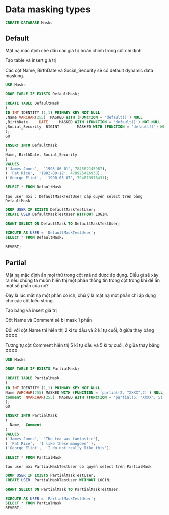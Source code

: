 # Data masking types
```sql
CREATE DATABASE Masks
```
## Default

Mặt nạ mặc định che dấu các giá trị hoàn chỉnh trong cột chỉ định

Tạo table và insert giá trị

Các cột Name, BirthDate và Social_Security sẽ có default dynamic data masking.


```sql
USE Masks
 
DROP TABLE IF EXISTS DefaultMask;
        
CREATE TABLE DefaultMask
(
ID INT IDENTITY (1,1) PRIMARY KEY NOT NULL
,Name VARCHAR(255)	MASKED WITH (FUNCTION = 'default()') NULL
,BirthDate     DATE		MASKED WITH (FUNCTION = 'default()') NOT NULL
,Social_Security  BIGINT		MASKED WITH (FUNCTION = 'default()') NOT NULL
);
GO

INSERT INTO DefaultMask
(
Name, BirthDate, Social_Security
)
VALUES 
('James Jones',  '1998-06-01', 784562145987),
( 'Pat Rice',  '1982-08-12', 478925416938),
('George Eliot',  '1990-05-07', 794613976431);

SELECT * FROM DefaultMask
```

`tạo user mới : DefaultMaskTestUser cấp quyền select trên bảng DefaultMask`

```sql
DROP USER IF EXISTS DefaultMaskTestUser;
CREATE USER DefaultMaskTestUser WITHOUT LOGIN;
 
GRANT SELECT ON DefaultMask TO DefaultMaskTestUser;
 
EXECUTE AS USER = 'DefaultMaskTestUser';
SELECT * FROM DefaultMask;
 
REVERT;
```

## Partial

Mặt nạ mặc định ẩn mọi thứ trong cột mà nó được áp dụng. Điều gì sẽ xảy ra nếu chúng ta muốn hiển thị một phần thông tin trong cột trong khi để ẩn một số phần của nó?

Đây là lúc mặt nạ một phần có ích, chú ý là mặt nạ một phần chỉ áp dụng cho các cột kiểu string.


Tạo bảng và insert giá trị

Cột Name và Comment sẽ bị mask 1 phần 

Đối với cột Name thì hiển thị 2 kí tự đầu và 2 kí tự cuối, ở giữa thay bằng XXXX

Tương tự cột Comment hiển thị 5 kí tự đầu và 5 kí tự cuối, ở giữa thay bằng XXXX


```sql
USE Masks
 
DROP TABLE IF EXISTS PartialMask;
        
CREATE TABLE PartialMask
(
ID INT IDENTITY (1,1) PRIMARY KEY NOT NULL,
Name VARCHAR(255) MASKED WITH (FUNCTION = 'partial(2, "XXXX",2)') NULL,
Comment  NVARCHAR(255)	MASKED WITH (FUNCTION = 'partial(5, "XXXX", 5)') NOT NULL
);
GO

INSERT INTO PartialMask
(
  Name,  Comment
)
VALUES 
('James Jones',  'The tea was fantastic'),
( 'Pat Rice',  'I like these mangoes' ),
('George Eliot',  'I do not really like this');

SELECT * FROM PartialMask
```

`tạo user mới PartialMaskTestUser có quyền select trên PartialMask`

```sql
DROP USER IF EXISTS PartialMaskTestUser;
CREATE USER  PartialMaskTestUser WITHOUT LOGIN;
        
GRANT SELECT ON PartialMask TO PartialMaskTestUser;  
        
EXECUTE AS USER = 'PartialMaskTestUser';  
SELECT * FROM PartialMask
REVERT;
```
